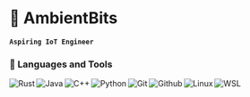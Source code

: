 # 🤖 AmbientBits

**`Aspiring IoT Engineer`**

### 🧰 Languages and Tools

<img align="left" alt="Rust" src="https://img.shields.io/badge/Rust-000000?style=for-the-badge&logo=rust&logoColor=white" />
<img align="left" alt="Java" src="https://img.shields.io/badge/Java-ED8B00?style=for-the-badge&logo=openjdk&logoColor=white" />
<img align="left" alt="C++" src="https://img.shields.io/badge/C%2B%2B-00599C?style=for-the-badge&logo=c%2B%2B&logoColor=white" />
<img align="left" alt="Python" src="https://img.shields.io/badge/Python-14354C?style=for-the-badge&logo=python&logoColor=white" />
<img align="left" alt="Git" src="https://img.shields.io/badge/GIT-E44C30?style=for-the-badge&logo=git&logoColor=white" />
<img align="left" alt="Github" src="https://img.shields.io/badge/GitHub-100000?style=for-the-badge&logo=github&logoColor=white" />
<img align="left" alt="Linux" src="https://img.shields.io/badge/Linux-FCC624?style=for-the-badge&logo=linux&logoColor=black" />
<img align="left" alt="WSL" src="https://img.shields.io/badge/WSL-0a97f5?style=for-the-badge&logo=linux&logoColor=white" />
<br />

#

<!--<details>
<summary><h3> Ambient's Coding Journey</h3></summary>  
</details>-->

<!--##-->

<!--
**AmbientBits/AmbientBits** is a ✨ _special_ ✨ repository because its `README.md` (this file) appears on your GitHub profile.

Here are some ideas to get you started:

- 🔭 I’m currently working on ...
- 🌱 I’m currently learning ...
- 👯 I’m looking to collaborate on ...
- 🤔 I’m looking for help with ...
- 💬 Ask me about ...
- 📫 How to reach me: ...
- 😄 Pronouns: ...
- ⚡ Fun fact: ...
-->
